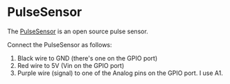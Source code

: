 PulseSensor
===========

The [PulseSensor](pulsesensor.com) is an open source pulse sensor.

Connect the PulseSensor as follows:

1. Black wire to GND (there's one on the GPIO port)
1. Red wire to 5V (Vin on the GPIO port)
1. Purple wire (signal) to one of the Analog pins on the GPIO port. I use A1.
